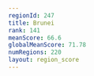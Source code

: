 ```yaml
---
regionId: 247
title: Brunei
rank: 141
meanScore: 66.6
globalMeanScore: 71.78
numRegions: 220
layout: region_score
---
```

